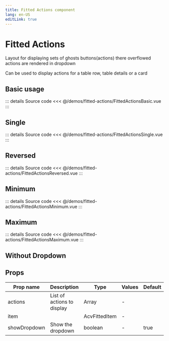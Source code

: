 ```yaml
---
title: Fitted Actions component
lang: en-US
editLink: true
---
```


# Fitted Actions

Layout for displaying sets of ghosts buttons(actions) there overflowed actions are rendered in dropdown

Can be used to display actions for a table row, table details or a card

## Basic usage

<FittedActionsBasic />

::: details Source code
<<< @/demos/fitted-actions/FittedActionsBasic.vue
:::

## Single

<FittedActionsSingle />

::: details Source code
<<< @/demos/fitted-actions/FittedActionsSingle.vue
:::

## Reversed

<FittedActionsReversed />

::: details Source code
<<< @/demos/fitted-actions/FittedActionsReversed.vue
:::

## Minimum

<FittedActionsMinimum />

::: details Source code
<<< @/demos/fitted-actions/FittedActionsMinimum.vue
:::

## Maximum

<FittedActionsMaximum />

::: details Source code
<<< @/demos/fitted-actions/FittedActionsMaximum.vue
:::

## Without Dropdown

<FittedActionsWithoutDropdown />

## Props

| Prop name    | Description                | Type          | Values | Default |
| ------------ | -------------------------- | ------------- | ------ | ------- |
| actions      | List of actions to display | Array         | -      |         |
| item         |                            | AcvFittedItem | -      |         |
| showDropdown | Show the dropdown          | boolean       | -      | true    |
